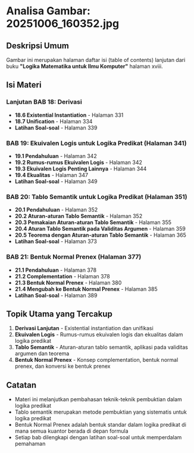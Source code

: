 # Analisa Gambar: 20251006_160352.jpg

## Deskripsi Umum
Gambar ini merupakan halaman daftar isi (table of contents) lanjutan dari buku **"Logika Matematika untuk Ilmu Komputer"** halaman xviii.

## Isi Materi

### Lanjutan BAB 18: Derivasi
- **18.6 Existential Instantiation** - Halaman 331
- **18.7 Unification** - Halaman 334
- **Latihan Soal-soal** - Halaman 339

### BAB 19: Ekuivalen Logis untuk Logika Predikat (Halaman 341)
- **19.1 Pendahuluan** - Halaman 342
- **19.2 Rumus-rumus Ekuivalen Logis** - Halaman 342
- **19.3 Ekuivalen Logis Penting Lainnya** - Halaman 344
- **19.4 Ekualitas** - Halaman 347
- **Latihan Soal-soal** - Halaman 349

### BAB 20: Tablo Semantik untuk Logika Predikat (Halaman 351)
- **20.1 Pendahuluan** - Halaman 352
- **20.2 Aturan-aturan Tablo Semantik** - Halaman 352
- **20.3 Pemakaian Aturan-aturan Tablo Semantik** - Halaman 355
- **20.4 Aturan Tablo Semantik pada Validitas Argumen** - Halaman 359
- **20.5 Teorema dengan Aturan-aturan Tablo Semantik** - Halaman 365
- **Latihan Soal-soal** - Halaman 373

### BAB 21: Bentuk Normal Prenex (Halaman 377)
- **21.1 Pendahuluan** - Halaman 378
- **21.2 Complementation** - Halaman 378
- **21.3 Bentuk Normal Prenex** - Halaman 380
- **21.4 Mengubah ke Bentuk Normal Prenex** - Halaman 385
- **Latihan Soal-soal** - Halaman 389

## Topik Utama yang Tercakup
1. **Derivasi Lanjutan** - Existential instantiation dan unifikasi
2. **Ekuivalen Logis** - Rumus-rumus ekuivalen logis dan ekualitas dalam logika predikat
3. **Tablo Semantik** - Aturan-aturan tablo semantik, aplikasi pada validitas argumen dan teorema
4. **Bentuk Normal Prenex** - Konsep complementation, bentuk normal prenex, dan konversi ke bentuk prenex

## Catatan
- Materi ini melanjutkan pembahasan teknik-teknik pembuktian dalam logika predikat
- Tablo semantik merupakan metode pembuktian yang sistematis untuk logika predikat
- Bentuk Normal Prenex adalah bentuk standar dalam logika predikat di mana semua kuantor berada di depan formula
- Setiap bab dilengkapi dengan latihan soal-soal untuk memperdalam pemahaman
